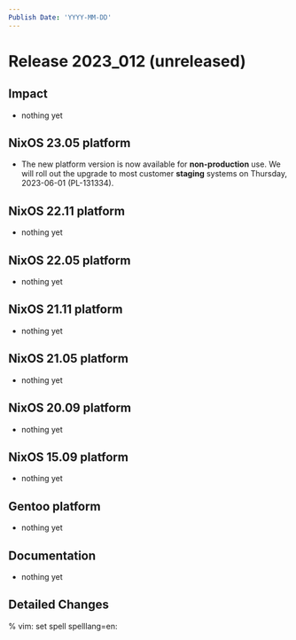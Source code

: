 ```yaml
---
Publish Date: 'YYYY-MM-DD'
---
```


# Release 2023_012 (unreleased)

## Impact

- nothing yet

## NixOS 23.05 platform

- The new platform version is now available for **non-production** use. We
  will roll out the upgrade to most customer **staging** systems on Thursday,
  2023-06-01 (PL-131334).

## NixOS 22.11 platform

- nothing yet

## NixOS 22.05 platform

- nothing yet

## NixOS 21.11 platform

- nothing yet

## NixOS 21.05 platform

- nothing yet

## NixOS 20.09 platform

- nothing yet

## NixOS 15.09 platform

- nothing yet

## Gentoo platform

- nothing yet

## Documentation

- nothing yet

## Detailed Changes

% vim: set spell spelllang=en:
